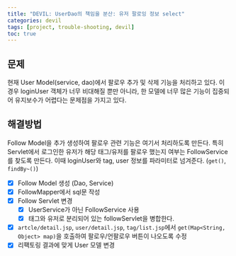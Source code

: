 ```yaml
---
title: "DEVIL: UserDao의 책임을 분산: 유저 팔로잉 정보 select"
categories: devil
tags: [project, trouble-shooting, devil]
toc: true
---
```



## 문제

현재 User Model(service, dao)에서 팔로우 추가 및 삭제 기능을 처리하고 있다. 이 경우 loginUser 객체가 너무 비대해질 뿐만 아니라, 한 모델에 너무 많은 기능이 집중되어 유지보수가 어렵다는 문제점을 가지고 있다.

## 해결방법

Follow Model을 추가 생성하여 팔로우 관련 기능은 여기서 처리하도록 만든다. 특히 Servlet에서 로그인한 유저가 해당 태그/유저를 팔로우 했는지 여부는 FollowService를 찾도록 만든다. 이때 loginUser와 tag, user 정보를 파라미터로 넘겨준다. (`get()`, `findBy~()`)

- [x] Follow Model 생성 (Dao, Service)
- [x] FollowMapper에서 sql문 작성
- [x] Follow Servlet 변경
  - [x] UserService가 아닌 FollowService 사용
  - [x] 태그와 유저로 분리되어 있는 followServlet을 병합한다.
- [x] `artcle/detail.jsp`, `user/detail.jsp`, `tag/list.jsp`에서 `get(Map<String, Object> map)`을 호출하여 팔로우/언팔로우 버튼이 나오도록 수정 
- [x]  리팩토링 결과에 맞게 User 모델 변경